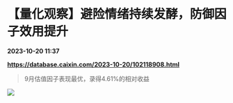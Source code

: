 # 【量化观察】避险情绪持续发酵，防御因子效用提升

**2023-10-20 11:37**

**https://database.caixin.com/2023-10-20/102118908.html**

> 9月估值因子表现最优，录得4.61%的相对收益

  

[![](https://img.caixin.com/2023-10-20/169780128726135_840_560.jpg)](https://img.caixin.com//2023-10-20/169780128726135_480_320.jpg)